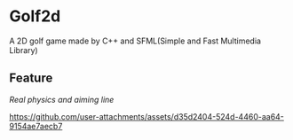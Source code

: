# Golf2d
A 2D golf game made by C++ and SFML(Simple and Fast Multimedia Library)

## Feature
_Real physics and aiming line_



https://github.com/user-attachments/assets/d35d2404-524d-4460-aa64-9154ae7aecb7

